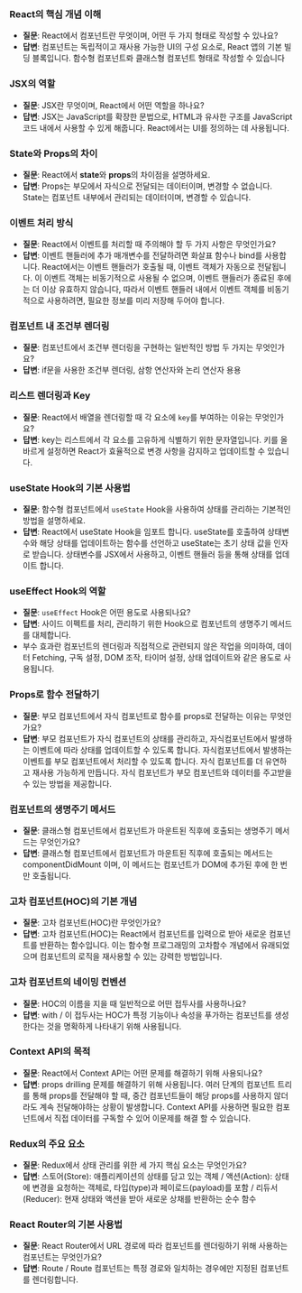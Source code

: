 ### **React의 핵심 개념 이해**

- **질문**: React에서 컴포넌트란 무엇이며, 어떤 두 가지 형태로 작성할 수 있나요?
- **답변**: 컴포넌트는 독립적이고 재사용 가능한 UI의 구성 요소로, React 앱의 기본 빌딩 블록입니다.
  함수형 컴포넌트롸 클래스형 컴포넌트 형태로 작성할 수 있습니다

### **JSX의 역할**

- **질문**: JSX란 무엇이며, React에서 어떤 역할을 하나요?
- **답변**: JSX는 JavaScript를 확장한 문법으로, HTML과 유사한 구조를 JavaScript 코드 내에서 사용할 수 있게 해줍니다. React에서는 UI를 정의하는 데 사용됩니다.

### **State와 Props의 차이**

- **질문**: React에서 **state**와 **props**의 차이점을 설명하세요.
- **답변**: Props는 부모에서 자식으로 전달되는 데이터이며, 변경할 수 없습니다. State는 컴포넌트 내부에서 관리되는 데이터이며, 변경할 수 있습니다.

### **이벤트 처리 방식**

- **질문**: React에서 이벤트를 처리할 때 주의해야 할 두 가지 사항은 무엇인가요?
- **답변**: 이벤트 핸들러에 추가 매개변수를 전달하려면 화살표 함수나 bind를 사용합니다. React에서는 이벤트 핸들러가 호출될 때, 이벤트 객체가 자동으로 전달됩니다. 이 이벤트 객체는 비동기적으로 사용될 수 없으며, 이벤트 핸들러가 종료된 후에는 더 이상 유효하지 않습니다, 따라서 이벤트 핸들러 내에서 이벤트 객체를 비동기적으로 사용하려면, 필요한 정보를 미리 저장해 두어야 합니다.

### **컴포넌트 내 조건부 렌더링**

- **질문**: 컴포넌트에서 조건부 렌더링을 구현하는 일반적인 방법 두 가지는 무엇인가요?
- **답변**: if문을 사용한 조건부 렌더링, 삼항 연산자와 논리 연산자 용용

### **리스트 렌더링과 Key**

- **질문**: React에서 배열을 렌더링할 때 각 요소에 `key`를 부여하는 이유는 무엇인가요?
- **답변**: key는 리스트에서 각 요소를 고유하게 식별하기 위한 문자열입니다. 키를 올바르게 설정하면 React가 효율적으로 변경 사항을 감지하고 업데이트할 수 있습니다.

### **useState Hook의 기본 사용법**

- **질문**: 함수형 컴포넌트에서 `useState` Hook을 사용하여 상태를 관리하는 기본적인 방법을 설명하세요.
- **답변**: React에서 useState Hook을 임포트 합니다. useState를 호출하여 상태변수와 해당 상태를 업데이트하는 함수를 선언하고 useState는 초기 상태 값을 인자로 받습니다. 상태변수를 JSX에서 사용하고, 이벤트 핸들러 등을 통해 상태를 업데이트 합니다.

### **useEffect Hook의 역할**

- **질문**: `useEffect` Hook은 어떤 용도로 사용되나요?
- **답변**: 사이드 이펙트를 처리, 관리하기 위한 Hook으로 컴포넌트의 생명주기 메서드를 대체합니다.
- 부수 효과란 컴포넌트의 렌더링과 직접적으로 관련되지 않은 작업을 의미하여, 데이터 Fetching, 구독 설정, DOM 조작, 타이머 설정, 상태 업데이트와 같은 용도로 사용됩니다.

### **Props로 함수 전달하기**

- **질문**: 부모 컴포넌트에서 자식 컴포넌트로 함수를 props로 전달하는 이유는 무엇인가요?
- **답변**: 부모 컴포넌트가 자식 컴포넌트의 상태를 관리하고, 자식컴포넌트에서 발생하는 이벤트에 따라 상태를 업데이트할 수 있도록 합니다. 자식컴포넌트에서 발생하는 이벤트를 부모 컴포넌트에서 처리할 수 있도록 합니다. 자식 컴포넌트를 더 유연하고 재사용 가능하게 만듭니다. 자식 컴포넌트가 부모 컴포넌트와 데이터를 주고받을 수 있는 방법을 제공합니다.

### **컴포넌트의 생명주기 메서드**

- **질문**: 클래스형 컴포넌트에서 컴포넌트가 마운트된 직후에 호출되는 생명주기 메서드는 무엇인가요?
- **답변**: 클래스형 컴포넌트에서 컴포넌트가 마운트된 직후에 호출되는 메서드는 componentDidMount 이며, 이 메서드는 컴포넌트가 DOM에 추가된 후에 한 번만 호출됩니다.

### **고차 컴포넌트(HOC)의 기본 개념**

- **질문**: 고차 컴포넌트(HOC)란 무엇인가요?
- **답변**: 고차 컴포넌트(HOC)는 React에서 컴포넌트를 입력으로 받아 새로운 컴포넌트를 반환하는 함수입니다. 이는 함수형 프로그래밍의 고차함수 개념에서 유래되었으며 컴포넌트의 로직을 재사용할 수 있는 강력한 방법입니다.

### **고차 컴포넌트의 네이밍 컨벤션**

- **질문**: HOC의 이름을 지을 때 일반적으로 어떤 접두사를 사용하나요?
- **답변**: with / 이 접두사는 HOC가 특정 기능이나 속성을 푸가하는 컴포넌트를 생성한다는 것을 명확하게 나타내기 위해 사용됩니다.

### **Context API의 목적**

- **질문**: React에서 Context API는 어떤 문제를 해결하기 위해 사용되나요?
- **답변**: props drilling 문제를 해결하기 위해 사용됩니다. 여러 단계의 컴포넌트 트리를 통해 props를 전달해야 할 때, 중간 컴포넌트들이 해당 props를 사용하지 않더라도 계속 전달해야하는 상황이 발생합니다. Context API를 사용하면 필요한 컴포넌트에서 직접 데이터를 구독할 수 있어 이문제를 해결 할 수 있습니다.

### **Redux의 주요 요소**

- **질문**: Redux에서 상태 관리를 위한 세 가지 핵심 요소는 무엇인가요?
- **답변**: 스토어(Store): 애플리케이션의 상태를 담고 있는 객체 / 액션(Action): 상태에 변경을 요청하는 객체로, 타입(type)과 페이로드(payload)를 포함 / 리듀서(Reducer): 현재 상태와 액션을 받아 새로운 상채를 반환하는 순수 함수

### **React Router의 기본 사용법**

- **질문**: React Router에서 URL 경로에 따라 컴포넌트를 렌더링하기 위해 사용하는 컴포넌트는 무엇인가요?
- **답변**: Route / Route 컴포넌트는 특정 경로와 일치하는 경우에만 지정된 컴포넌트를 렌더링합니다.
